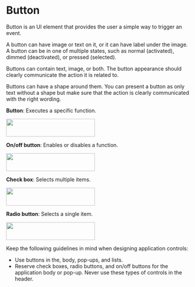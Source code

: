 # Button

Button is an UI element that provides the user a simple way to trigger an event.

A button can have image or text on it, or it can have label under the image. A button can be in one of multiple states, such as normal (activated), dimmed (deactivated), or pressed (selected).

Buttons can contain text, image, or both. The button appearance should clearly communicate the action it is related to.

Buttons can have a shape around them. You can present a button as only text without a shape but make sure that the action is clearly communicated with the right wording.

**Button**: Executes a specific function.

<img alt="" height="48" src="media/design_library_button.png" width="240" />

**On/off button**: Enables or disables a function.

<img alt="" height="48" src="media/tizen-lite-ux-design-guide_designlibrary_v1.1_140922_core_16.png" width="240" />

**Check box**: Selects multiple items.

<img alt="" height="48" src="media/tizen-lite-ux-design-guide_designlibrary_v1.1_140922_core_17.png" width="240" />

**Radio button**: Selects a single item.

<img alt="" height="48" src="media/tizen-lite-ux-design-guide_designlibrary_v1.1_140922_core_18.png" width="240" />

Keep the following guidelines in mind when designing application controls:

-   Use buttons in the, body, pop-ups, and lists.
-   Reserve check boxes, radio buttons, and on/off buttons for the application body or pop-up. Never use these types of controls in the header.
